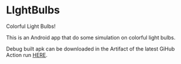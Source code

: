 # LIghtBulbs
Colorful Light Bulbs!

This is an Android app that do some simulation on colorful light bulbs.

Debug built apk can be downloaded in the Artifact of the latest GiHub Action run [HERE](https://github.com/qe201020335/LIghtBulbs/actions/).
